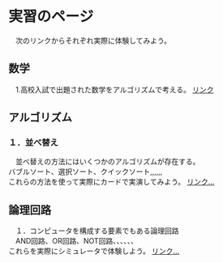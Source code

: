 <h1>実習のページ</h1>

　次のリンクからそれぞれ実際に体験してみよう。<p>


<h2>数学</h2>
　1.高校入試で出題された数学をアルゴリズムで考える。
<a href="https://y2020am.github.io/Entrance_Q5" target="_blank">リンク</a>


<h2>アルゴリズム</h2>
<h3>１．並べ替え</h3>
　並べ替えの方法にはいくつかのアルゴリズムが存在する。<br>
バブルソート、選択ソート、クイックソート,,,,,,<br>
これらの方法を使って実際にカードで実演してみよう。
   <a href="https://y2020am.github.io/Sorting_cards" target="_blank">リンク...</a>

<h2>論理回路</h2>
　１．コンピュータを構成する要素でもある論理回路<br>
　AND回路、OR回路、NOT回路、、、、、、<br>
これらを実際にシミュレータで体験しよう。
<a href="https://www.falstad.com/circuit/" target="_blank">リンク...</a>


